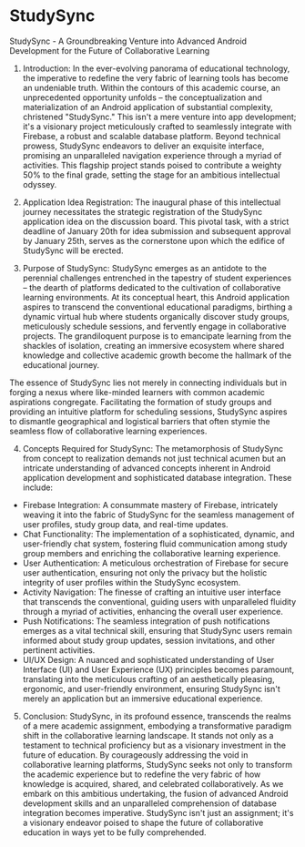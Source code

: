 # StudySync

StudySync - A Groundbreaking Venture into Advanced Android Development for the Future of Collaborative Learning

1. Introduction:
In the ever-evolving panorama of educational technology, the imperative to redefine the very fabric of learning tools has become an undeniable truth. Within the contours of this academic course, an unprecedented opportunity unfolds – the conceptualization and materialization of an Android application of substantial complexity, christened "StudySync." This isn't a mere venture into app development; it's a visionary project meticulously crafted to seamlessly integrate with Firebase, a robust and scalable database platform. Beyond technical prowess, StudySync endeavors to deliver an exquisite interface, promising an unparalleled navigation experience through a myriad of activities. This flagship project stands poised to contribute a weighty 50% to the final grade, setting the stage for an ambitious intellectual odyssey.

2. Application Idea Registration:
The inaugural phase of this intellectual journey necessitates the strategic registration of the StudySync application idea on the discussion board. This pivotal task, with a strict deadline of January 20th for idea submission and subsequent approval by January 25th, serves as the cornerstone upon which the edifice of StudySync will be erected.

3. Purpose of StudySync:
StudySync emerges as an antidote to the perennial challenges entrenched in the tapestry of student experiences – the dearth of platforms dedicated to the cultivation of collaborative learning environments. At its conceptual heart, this Android application aspires to transcend the conventional educational paradigms, birthing a dynamic virtual hub where students organically discover study groups, meticulously schedule sessions, and fervently engage in collaborative projects. The grandiloquent purpose is to emancipate learning from the shackles of isolation, creating an immersive ecosystem where shared knowledge and collective academic growth become the hallmark of the educational journey.

The essence of StudySync lies not merely in connecting individuals but in forging a nexus where like-minded learners with common academic aspirations congregate. Facilitating the formation of study groups and providing an intuitive platform for scheduling sessions, StudySync aspires to dismantle geographical and logistical barriers that often stymie the seamless flow of collaborative learning experiences.



4. Concepts Required for StudySync:
The metamorphosis of StudySync from concept to realization demands not just technical acumen but an intricate understanding of advanced concepts inherent in Android application development and sophisticated database integration. These include:
-	Firebase Integration: A consummate mastery of Firebase, intricately weaving it into the fabric of StudySync for the seamless management of user profiles, study group data, and real-time updates.
-	Chat Functionality: The implementation of a sophisticated, dynamic, and user-friendly chat system, fostering fluid communication among study group members and enriching the collaborative learning experience.
-	User Authentication: A meticulous orchestration of Firebase for secure user authentication, ensuring not only the privacy but the holistic integrity of user profiles within the StudySync ecosystem.
-	Activity Navigation: The finesse of crafting an intuitive user interface that transcends the conventional, guiding users with unparalleled fluidity through a myriad of activities, enhancing the overall user experience.
-	Push Notifications: The seamless integration of push notifications emerges as a vital technical skill, ensuring that StudySync users remain informed about study group updates, session invitations, and other pertinent activities.
-	UI/UX Design: A nuanced and sophisticated understanding of User Interface (UI) and User Experience (UX) principles becomes paramount, translating into the meticulous crafting of an aesthetically pleasing, ergonomic, and user-friendly environment, ensuring StudySync isn't merely an application but an immersive educational experience.

5. Conclusion:
StudySync, in its profound essence, transcends the realms of a mere academic assignment, embodying a transformative paradigm shift in the collaborative learning landscape. It stands not only as a testament to technical proficiency but as a visionary investment in the future of education. By courageously addressing the void in collaborative learning platforms, StudySync seeks not only to transform the academic experience but to redefine the very fabric of how knowledge is acquired, shared, and celebrated collaboratively. As we embark on this ambitious undertaking, the fusion of advanced Android development skills and an unparalleled comprehension of database integration becomes imperative. StudySync isn't just an assignment; it's a visionary endeavor poised to shape the future of collaborative education in ways yet to be fully comprehended.
